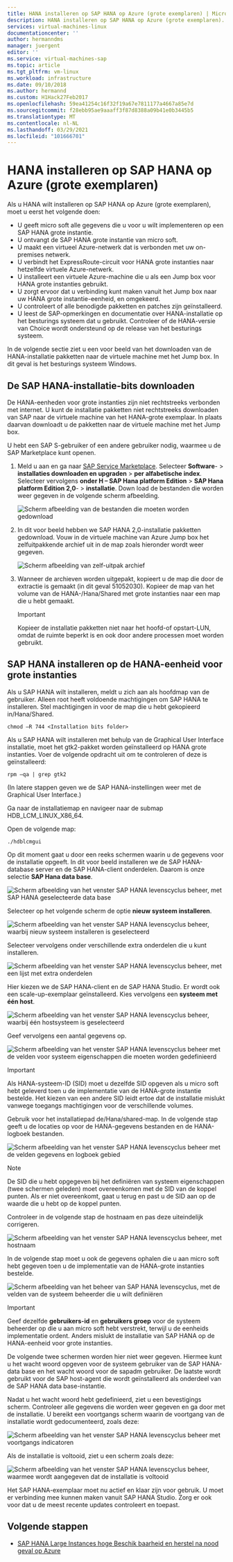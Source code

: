 ```yaml
---
title: HANA installeren op SAP HANA op Azure (grote exemplaren) | Microsoft Docs
description: HANA installeren op SAP HANA op Azure (grote exemplaren).
services: virtual-machines-linux
documentationcenter: ''
author: hermanndms
manager: juergent
editor: ''
ms.service: virtual-machines-sap
ms.topic: article
ms.tgt_pltfrm: vm-linux
ms.workload: infrastructure
ms.date: 09/10/2018
ms.author: hermannd
ms.custom: H1Hack27Feb2017
ms.openlocfilehash: 59ea41254c16f32f19a67e7811177a4667a85e7d
ms.sourcegitcommit: f28ebb95ae9aaaff3f87d8388a09b41e0b3445b5
ms.translationtype: MT
ms.contentlocale: nl-NL
ms.lasthandoff: 03/29/2021
ms.locfileid: "101666701"
---
```

# <a name="install-hana-on-sap-hana-on-azure-large-instances"></a>HANA installeren op SAP HANA op Azure (grote exemplaren)

Als u HANA wilt installeren op SAP HANA op Azure (grote exemplaren), moet u eerst het volgende doen:
- U geeft micro soft alle gegevens die u voor u wilt implementeren op een SAP HANA grote instantie.
- U ontvangt de SAP HANA grote instantie van micro soft.
- U maakt een virtueel Azure-netwerk dat is verbonden met uw on-premises netwerk.
- U verbindt het ExpressRoute-circuit voor HANA grote instanties naar hetzelfde virtuele Azure-netwerk.
- U installeert een virtuele Azure-machine die u als een Jump box voor HANA grote instanties gebruikt.
- U zorgt ervoor dat u verbinding kunt maken vanuit het Jump box naar uw HANA grote instantie-eenheid, en omgekeerd.
- U controleert of alle benodigde pakketten en patches zijn geïnstalleerd.
- U leest de SAP-opmerkingen en documentatie over HANA-installatie op het besturings systeem dat u gebruikt. Controleer of de HANA-versie van Choice wordt ondersteund op de release van het besturings systeem.

In de volgende sectie ziet u een voor beeld van het downloaden van de HANA-installatie pakketten naar de virtuele machine met het Jump box. In dit geval is het besturings systeem Windows.

## <a name="download-the-sap-hana-installation-bits"></a>De SAP HANA-installatie-bits downloaden
De HANA-eenheden voor grote instanties zijn niet rechtstreeks verbonden met internet. U kunt de installatie pakketten niet rechtstreeks downloaden van SAP naar de virtuele machine van het HANA-grote exemplaar. In plaats daarvan downloadt u de pakketten naar de virtuele machine met het Jump box.

U hebt een SAP S-gebruiker of een andere gebruiker nodig, waarmee u de SAP Marketplace kunt openen.

1. Meld u aan en ga naar [SAP Service Marketplace](https://support.sap.com/en/index.html). Selecteer **Software**-  >  **installaties downloaden en upgraden**  >  **per alfabetische index**. Selecteer vervolgens **onder H – SAP Hana platform Edition**  >  **SAP Hana platform Edition 2,0**-  >  **installatie**. Down load de bestanden die worden weer gegeven in de volgende scherm afbeelding.

   ![Scherm afbeelding van de bestanden die moeten worden gedownload](./media/hana-installation/image16_download_hana.PNG)

2. In dit voor beeld hebben we SAP HANA 2,0-installatie pakketten gedownload. Vouw in de virtuele machine van Azure Jump box het zelfuitpakkende archief uit in de map zoals hieronder wordt weer gegeven.

   ![Scherm afbeelding van zelf-uitpak archief](./media/hana-installation/image17_extract_hana.PNG)

3. Wanneer de archieven worden uitgepakt, kopieert u de map die door de extractie is gemaakt (in dit geval 51052030). Kopieer de map van het volume van de HANA-/Hana/Shared met grote instanties naar een map die u hebt gemaakt.

   > [!Important]
   > Kopieer de installatie pakketten niet naar het hoofd-of opstart-LUN, omdat de ruimte beperkt is en ook door andere processen moet worden gebruikt.


## <a name="install-sap-hana-on-the-hana-large-instance-unit"></a>SAP HANA installeren op de HANA-eenheid voor grote instanties
Als u SAP HANA wilt installeren, meldt u zich aan als hoofdmap van de gebruiker. Alleen root heeft voldoende machtigingen om SAP HANA te installeren. Stel machtigingen in voor de map die u hebt gekopieerd in/Hana/Shared.

```
chmod –R 744 <Installation bits folder>
```

Als u SAP HANA wilt installeren met behulp van de Graphical User Interface installatie, moet het gtk2-pakket worden geïnstalleerd op HANA grote instanties. Voer de volgende opdracht uit om te controleren of deze is geïnstalleerd:

```
rpm –qa | grep gtk2
```

(In latere stappen geven we de SAP HANA-instellingen weer met de Graphical User Interface.)

Ga naar de installatiemap en navigeer naar de submap HDB_LCM_LINUX_X86_64. 

Open de volgende map:

```
./hdblcmgui 
```
Op dit moment gaat u door een reeks schermen waarin u de gegevens voor de installatie opgeeft. In dit voor beeld installeren we de SAP HANA-database server en de SAP HANA-client onderdelen. Daarom is onze selectie **SAP Hana data base**.

![Scherm afbeelding van het venster SAP HANA levenscyclus beheer, met SAP HANA geselecteerde data base](./media/hana-installation/image18_hana_selection.PNG)

Selecteer op het volgende scherm de optie **nieuw systeem installeren**.

![Scherm afbeelding van het venster SAP HANA levenscyclus beheer, waarbij nieuw systeem installeren is geselecteerd](./media/hana-installation/image19_select_new.PNG)

Selecteer vervolgens onder verschillende extra onderdelen die u kunt installeren.

![Scherm afbeelding van het venster SAP HANA levenscyclus beheer, met een lijst met extra onderdelen](./media/hana-installation/image20_select_components.PNG)

Hier kiezen we de SAP HANA-client en de SAP HANA Studio. Er wordt ook een scale-up-exemplaar geïnstalleerd. Kies vervolgens een **systeem met één host**. 

![Scherm afbeelding van het venster SAP HANA levenscyclus beheer, waarbij één hostsysteem is geselecteerd](./media/hana-installation/image21_single_host.PNG)

Geef vervolgens een aantal gegevens op.

![Scherm afbeelding van het venster SAP HANA levenscyclus beheer met de velden voor systeem eigenschappen die moeten worden gedefinieerd](./media/hana-installation/image22_provide_sid.PNG)

> [!Important]
> Als HANA-systeem-ID (SID) moet u dezelfde SID opgeven als u micro soft hebt geleverd toen u de implementatie van de HANA-grote instantie bestelde. Het kiezen van een andere SID leidt ertoe dat de installatie mislukt vanwege toegangs machtigingen voor de verschillende volumes.

Gebruik voor het installatiepad de/Hana/shared-map. In de volgende stap geeft u de locaties op voor de HANA-gegevens bestanden en de HANA-logboek bestanden.


![Scherm afbeelding van het venster SAP HANA levenscyclus beheer met de velden gegevens en logboek gebied](./media/hana-installation/image23_provide_log.PNG)

> [!Note]
> De SID die u hebt opgegeven bij het definiëren van systeem eigenschappen (twee schermen geleden) moet overeenkomen met de SID van de koppel punten. Als er niet overeenkomt, gaat u terug en past u de SID aan op de waarde die u hebt op de koppel punten.

Controleer in de volgende stap de hostnaam en pas deze uiteindelijk corrigeren. 

![Scherm afbeelding van het venster SAP HANA levenscyclus beheer, met hostnaam](./media/hana-installation/image24_review_host_name.PNG)

In de volgende stap moet u ook de gegevens ophalen die u aan micro soft hebt gegeven toen u de implementatie van de HANA-grote instanties bestelde. 

![Scherm afbeelding van het beheer van SAP HANA levenscyclus, met de velden van de systeem beheerder die u wilt definiëren](./media/hana-installation/image25_provide_guid.PNG)

> [!Important]
> Geef dezelfde **gebruikers-id** en **gebruikers groep** voor de systeem beheerder op die u aan micro soft hebt verstrekt, terwijl u de eenheids implementatie ordent. Anders mislukt de installatie van SAP HANA op de HANA-eenheid voor grote instanties.

De volgende twee schermen worden hier niet weer gegeven. Hiermee kunt u het wacht woord opgeven voor de systeem gebruiker van de SAP HANA-data base en het wacht woord voor de sapadm gebruiker. De laatste wordt gebruikt voor de SAP host-agent die wordt geïnstalleerd als onderdeel van de SAP HANA data base-instantie.

Nadat u het wacht woord hebt gedefinieerd, ziet u een bevestigings scherm. Controleer alle gegevens die worden weer gegeven en ga door met de installatie. U bereikt een voortgangs scherm waarin de voortgang van de installatie wordt gedocumenteerd, zoals deze:

![Scherm afbeelding van het venster SAP HANA levenscyclus beheer met voortgangs indicatoren](./media/hana-installation/image27_show_progress.PNG)

Als de installatie is voltooid, ziet u een scherm zoals deze:

![Scherm afbeelding van het venster SAP HANA levenscyclus beheer, waarmee wordt aangegeven dat de installatie is voltooid](./media/hana-installation/image28_install_finished.PNG)

Het SAP HANA-exemplaar moet nu actief en klaar zijn voor gebruik. U moet er verbinding mee kunnen maken vanuit SAP HANA Studio. Zorg er ook voor dat u de meest recente updates controleert en toepast.


## <a name="next-steps"></a>Volgende stappen

- [SAP HANA Large Instances hoge Beschik baarheid en herstel na nood geval op Azure](hana-overview-high-availability-disaster-recovery.md)

